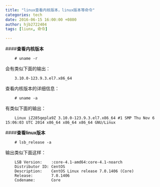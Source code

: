 ```yaml
---
title: "linux查看内核版本，linux版本等命令"
categories: tech
date: 2016-06-15 16:00:00 +0800
author: hjb2722404
tags: [liunx, 命令]

---
```


####**查看内核版本**

        # uname -r


会有类似下面的输出：

        3.10.0-123.9.3.el7.x86_64


查看内核版本的详细信息：

        # uname -a


有类似下面的输出：

        Linux iZ285qepla9Z 3.10.0-123.9.3.el7.x86_64 #1 SMP Thu Nov 6 15:06:03 UTC 2014 x86_64 x86_64 x86_64 GNU/Linux




####**查看linux版本**

        # lsb_release -a


输出类似下面这样：

        LSB Version:    :core-4.1-amd64:core-4.1-noarch
        Distributor ID: CentOS
        Description:    CentOS Linux release 7.0.1406 (Core) 
        Release:        7.0.1406
        Codename:       Core

